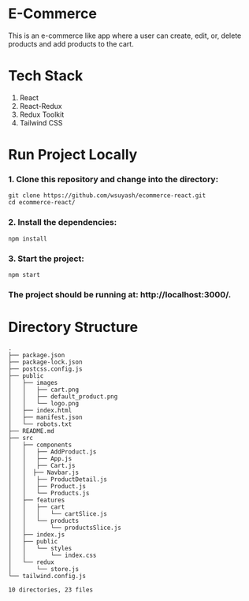 # E-Commerce
This is an e-commerce like app where a user can create, edit, or, delete products and add products to the cart.

# Tech Stack
1. React
2. React-Redux
3. Redux Toolkit
4. Tailwind CSS

# Run Project Locally
### 1. Clone this repository and change into the directory:
```
git clone https://github.com/wsuyash/ecommerce-react.git
cd ecommerce-react/
```
### 2. Install the dependencies:
```
npm install
```
### 3. Start the project:
```
npm start
```

### The project should be running at: http://localhost:3000/.

# Directory Structure
```
.
├── package.json
├── package-lock.json
├── postcss.config.js
├── public
│   ├── images
│   │   ├── cart.png
│   │   ├── default_product.png
│   │   └── logo.png
│   ├── index.html
│   ├── manifest.json
│   └── robots.txt
├── README.md
├── src
│   ├── components
│   │   ├── AddProduct.js
│   │   ├── App.js
│   │   ├── Cart.js
│   │  ├── Navbar.js
│   │   ├── ProductDetail.js
│   │   ├── Product.js
│   │   └── Products.js
│   ├── features
│   │   ├── cart
│   │   │   └── cartSlice.js
│   │   └── products
│   │       └── productsSlice.js
│   ├── index.js
│   ├── public
│   │   └── styles
│   │       └── index.css
│   └── redux
│       └── store.js
└── tailwind.config.js

10 directories, 23 files 
```
